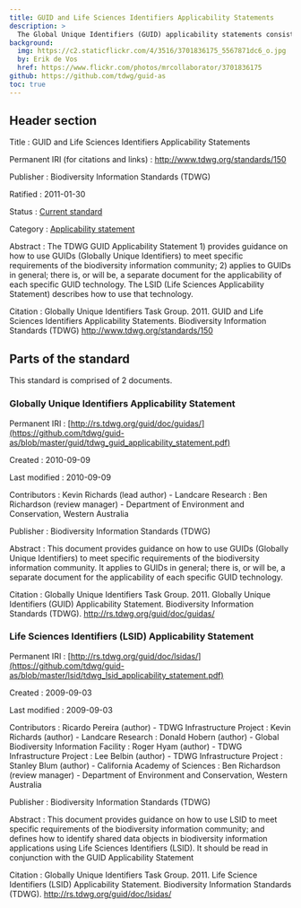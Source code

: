 ```yaml
---
title: GUID and Life Sciences Identifiers Applicability Statements
description: >
  The Global Unique Identifiers (GUID) applicability statements consist of an applicability statement on the use of GUIDs for the biodiversity information community in general (Richards 2010) and the use of Life Science Identifiers (LSID) in specific (Pereira et al. 2009).
background:
  img: https://c2.staticflickr.com/4/3516/3701836175_5567871dc6_o.jpg
  by: Erik de Vos
  href: https://www.flickr.com/photos/mrcollaborator/3701836175
github: https://github.com/tdwg/guid-as
toc: true
---
```


## Header section

Title
: GUID and Life Sciences Identifiers Applicability Statements

Permanent IRI (for citations and links)
: <http://www.tdwg.org/standards/150>

Publisher
: Biodiversity Information Standards (TDWG)

Ratified
: 2011-01-30

Status
: [Current standard](/standards/status-and-categories/#status)

Category
: [Applicability statement](/standards/status-and-categories/#category)

Abstract
: The TDWG GUID Applicability Statement 1) provides guidance on how to use GUIDs (Globally Unique Identifiers) to meet specific requirements of the biodiversity information community; 2) applies to GUIDs in general; there is, or will be, a separate document for the applicability of each specific GUID technology. The LSID (Life Sciences Applicability Statement) describes how to use that technology.

Citation
: Globally Unique Identifiers Task Group. 2011. GUID and Life Sciences Identifiers Applicability Statements. Biodiversity Information Standards (TDWG) <http://www.tdwg.org/standards/150>

## Parts of the standard

This standard is comprised of 2 documents.

### Globally Unique Identifiers Applicability Statement

Permanent IRI
: [http://rs.tdwg.org/guid/doc/guidas/](https://github.com/tdwg/guid-as/blob/master/guid/tdwg_guid_applicability_statement.pdf)

Created
: 2010-09-09

Last modified
: 2010-09-09

Contributors
: Kevin Richards (lead author) - Landcare Research
: Ben Richardson (review manager) - Department of Environment and Conservation, Western Australia

Publisher
: Biodiversity Information Standards (TDWG)

Abstract
: This document provides guidance on how to use GUIDs (Globally Unique Identifiers) to meet specific requirements of the biodiversity information community. It applies to GUIDs in general; there is, or will be, a separate document for the applicability of each specific GUID technology.

Citation
: Globally Unique Identifiers Task Group. 2011. Globally Unique Identifiers (GUID) Applicability Statement. Biodiversity Information Standards (TDWG). <http://rs.tdwg.org/guid/doc/guidas/>

### Life Sciences Identifiers (LSID) Applicability Statement

Permanent IRI
: [http://rs.tdwg.org/guid/doc/lsidas/](https://github.com/tdwg/guid-as/blob/master/lsid/tdwg_lsid_applicability_statement.pdf)

Created
: 2009-09-03

Last modified
: 2009-09-03

Contributors
: Ricardo Pereira (author) - TDWG Infrastructure Project
: Kevin Richards (author) - Landcare Research
: Donald Hobern (author) - Global Biodiversity Information Facility
: Roger Hyam (author) - TDWG Infrastructure Project
: Lee Belbin (author) - TDWG Infrastructure Project
: Stanley Blum (author) - California Academy of Sciences
: Ben Richardson (review manager) - Department of Environment and Conservation, Western Australia

Publisher
: Biodiversity Information Standards (TDWG)

Abstract
: This document provides guidance on how to use LSID to meet specific requirements of the biodiversity information community; and defines how to identify shared data objects in biodiversity information applications using Life Sciences Identifiers (LSID). It should be read in conjunction with the GUID Applicability Statement

Citation
: Globally Unique Identifiers Task Group. 2011. Life Science Identifiers (LSID) Applicability Statement. Biodiversity Information Standards (TDWG). <http://rs.tdwg.org/guid/doc/lsidas/>
